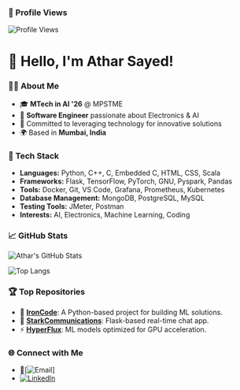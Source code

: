 ### 🚀 Profile Views
![Profile Views](https://profile-counter.glitch.me/AtharSayed/count.svg)

# 👋 Hello, I'm Athar Sayed!

### 👨‍💻 About Me
- 🎓 **MTech in AI '26** @ MPSTME
- 💼 **Software Engineer** passionate about Electronics & AI
- 🌟 Committed to leveraging technology for innovative solutions
- 🌍 Based in **Mumbai, India**

### 🔧 Tech Stack
- **Languages:** Python, C++, C, Embedded C, HTML, CSS, Scala
- **Frameworks:** Flask, TensorFlow, PyTorch, GNU, Pyspark, Pandas
- **Tools:** Docker, Git, VS Code, Grafana, Prometheus, Kubernetes
- **Database Management:** MongoDB, PostgreSQL, MySQL
- **Testing Tools:** JMeter, Postman  
- **Interests:** AI, Electronics, Machine Learning, Coding  

### 📈 GitHub Stats
![Athar's GitHub Stats](https://github-readme-stats.vercel.app/api?username=AtharSayed&show_icons=true&theme=radical)

![Top Langs](https://github-readme-stats.vercel.app/api/top-langs/?username=AtharSayed&layout=compact&theme=radical)

### 🏆 Top Repositories
- 🚀 [**IronCode**](https://github.com/AtharSayed/IronCode): A Python-based project for building ML solutions.
- 📡 [**StarkCommunications**](https://github.com/AtharSayed/StarkCommunications): Flask-based real-time chat app.
- ⚡ [**HyperFlux**](https://github.com/AtharSayed/HyperFlux): ML models optimized for GPU acceleration.

### 🌐 Connect with Me
- 📧[![Email](https://img.shields.io/badge/Email-sayedathar242%40gmail.com-blue?style=for-the-badge&logo=gmail)]
- [![LinkedIn](https://img.shields.io/badge/LinkedIn-blue?style=for-the-badge&logo=linkedin)](https://www.linkedin.com/in/athar-sayed-8a6693202)
